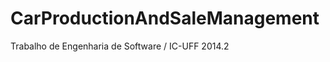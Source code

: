 CarProductionAndSaleManagement
==============================

Trabalho de Engenharia de Software / IC-UFF 2014.2
